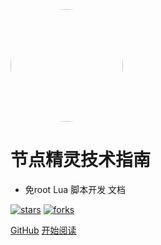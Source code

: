 <img width="180px" style="border-radius: 50%" bor src="https://scriptdance.github.io/Node-Script/assert/logo.png">

# 节点精灵技术指南

- 免root Lua 脚本开发 文档

[![stars](https://badgen.net/github/stars/Q-Angelo/Nodejs-Roadmap?icon=github&color=4ab8a1)](https://github.com/Q-Angelo/Nodejs-Roadmap) [![forks](https://badgen.net/github/forks/Q-Angelo/Nodejs-Roadmap?icon=github&color=4ab8a1)](https://github.com/Q-Angelo/Nodejs-Roadmap)

[GitHub](<https://scriptdance.github.io/Node-Script>)
[开始阅读](README.md)